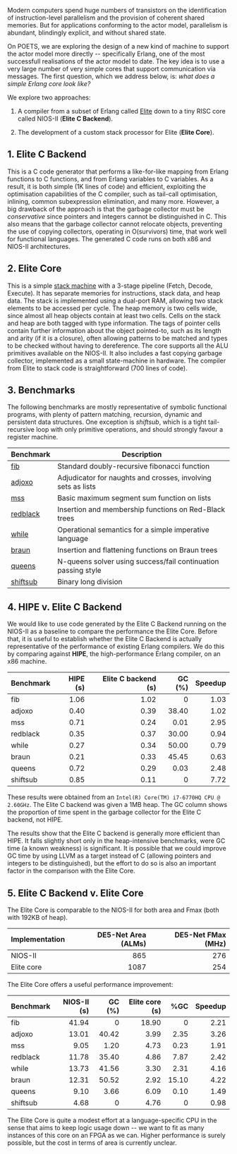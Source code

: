 Modern computers spend huge numbers of transistors on the
identification of instruction-level parallelism and the
provision of coherent shared memories.  But for applications
conforming to the actor model, parallelism is abundant, blindingly
explicit, and without shared state.

On POETS, we are exploring the design of a new kind of machine to
support the actor model more directly -- specifically Erlang, one of
the most successfull realisations of the actor model to date.  The key
idea is to use a very large number of very simple cores that
support communication via messages.  The first question, which we
address below, is: *what does a simple Erlang core look like?*

We explore two approaches:

  1. A compiler from a subset of Erlang called
     [Elite](https://github.com/POETSII/elite) down to a tiny
     RISC core called NIOS-II (**Elite C Backend**).

  2. The development of a custom stack processor for Elite (**Elite Core**).

## 1. Elite C Backend

This is a C code generator that performs a like-for-like mapping from
Erlang functions to C functions, and from Erlang variables to C
variables.  As a result, it is both simple (1K lines of code) and
efficient, exploiting the optimisation capabilities of the C compiler,
such as tail-call optimisation, inlining, common subexpression
elimination, and many more.  However, a big drawback of the approach
is that the garbage collector must be *conservative* since pointers
and integers cannot be distinguished in C.  This also means that the
garbage collector cannot relocate objects, preventing the use of
copying collectors, operating in O(survivors) time, that work well
for functional languages.  The generated C code runs on both x86 and
NIOS-II architectures.

## 2. Elite Core

This is a simple [stack machine](/doc/ISA.md) with a 3-stage pipeline
(Fetch, Decode, Execute).  It has separate memories for instructions,
stack data, and heap data.  The stack is implemented using a dual-port
RAM, allowing two stack elements to be accessed per cycle.  The heap
memory is two cells wide, since almost all heap objects contain at
least two cells.  Cells on the stack and heap are both tagged with
type information.  The tags of pointer cells contain further
information about the object pointed-to, such as its length and arity
(if it is a closure), often allowing patterns to be matched and types
to be checked without having to dereference. The core supports all the
ALU primitives available on the NIOS-II.  It also includes a fast
copying garbage collector, implemented as a small state-machine in
hardware.  The compiler from Elite to stack code is straightforward
(700 lines of code).

## 3. Benchmarks

The following benchmarks are mostly representative of symbolic
functional programs, with plenty of pattern matching, recursion,
dynamic and persistent data structures.  One exception is *shiftsub*,
which is a tight tail-recursive loop with only primitive operations,
and should strongly favour a register machine.

Benchmark | Description
--------- | -----------
[fib](/benchmarks/fib.erl) | Standard doubly-recursive fibonacci function
[adjoxo](/benchmarks/adjoxo.erl) | Adjudicator for naughts and crosses, involving sets as lists
[mss](/benchmarks/mss.erl) | Basic maximum segment sum function on lists
[redblack](/benchmarks/redblack.erl) | Insertion and membership functions on Red-Black trees
[while](/benchmarks/while.erl) | Operational semantics for a simple imperative language
[braun](/benchmarks/braun.erl) | Insertion and flattening functions on Braun trees
[queens](/benchmarks/queens.erl) | N-queens solver using success/fail continuation passing style
[shiftsub](/benchmarks/shiftsub.erl) | Binary long division

## 4. HIPE v. Elite C Backend

We would like to use code generated by the Elite C Backend running on
the NIOS-II as a baseline to compare the performance the Elite Core.
Before that, it is useful to establish whether the Elite C Backend is
actually representative of the performance of existing Erlang
compilers.  We do this by comparing against **HIPE**, the
high-performance Erlang compiler, on an x86 machine.

Benchmark | HIPE (s) | Elite C backend (s) | GC (%) | Speedup
--------- | ----:    | -----:              | -----: | ------:
fib       | 1.06     |  1.02               | 0      |  1.03
adjoxo    | 0.40     |  0.39               | 38.40  |  1.02
mss       | 0.71     |  0.24               | 0.01   |  2.95
redblack  | 0.35     |  0.37               | 30.00  |  0.94
while     | 0.27     |  0.34               | 50.00  |  0.79
braun     | 0.21     |  0.33               | 45.45  |  0.63
queens    | 0.72     |  0.29               | 0.03   |  2.48
shiftsub  | 0.85     |  0.11               | 0      |  7.72

These results were obtained from an `Intel(R) Core(TM) i7-6770HQ CPU @
2.60GHz`.  The Elite C backend was given a 1MB heap.  The GC column
shows the proportion of time spent in the garbage collector
for the Elite C backend, not HIPE.

The results show that the Elite C backend is generally more efficient
than HIPE.  It falls slightly short only in the heap-intensive
benchmarks, were GC time (a known weakness) is significant.  It is
possible that we could improve GC time by using LLVM as a target
instead of C (allowing pointers and integers to be distinguished), but
the effort to do so is also an important factor in the comparison with
the Elite Core.

## 5. Elite C Backend v. Elite Core

The Elite Core is comparable to the NIOS-II for both area and Fmax
(both with 192KB of heap).

Implementation | DE5-Net Area (ALMs) | DE5-Net FMax (MHz)
-------------- | -----------------:  | -----------------:
NIOS-II        | 865                 | 276
Elite core     | 1087                | 254     

The Elite Core offers a useful performance improvement:

Benchmark | NIOS-II (s) | GC (%) | Elite core (s) | %GC    | Speedup
--------- | ----------: | -----: | -------------: | -----: | ------:
fib       |   41.94     |      0 |  18.90         |     0  |  2.21
adjoxo    |   13.01     |  40.42 |   3.99         |  2.35  |  3.26
mss       |    9.05     |   1.20 |   4.73         |  0.23  |  1.91
redblack  |   11.78     |  35.40 |   4.86         |  7.87  |  2.42
while     |   13.73     |  41.56 |   3.30         |  2.31  |  4.16
braun     |   12.31     |  50.52 |   2.92         | 15.10  |  4.22
queens    |    9.10     |   3.66 |   6.09         |  0.10  |  1.49
shiftsub  |    4.68     |      0 |   4.76         |     0  |  0.98

The Elite Core is quite a modest effort at a language-specific CPU in
the sense that aims to keep logic usage down -- we want to fit as many
instances of this core on an FPGA as we can.  Higher performance is
surely possible, but the cost in terms of area is currently unclear.
